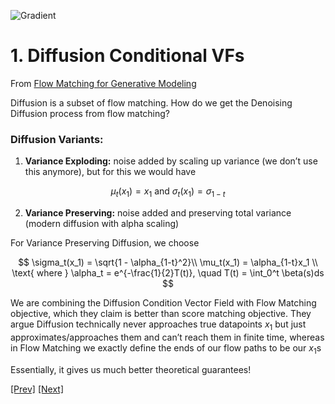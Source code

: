 ![Gradient](../../Images/Screenshot%202024-12-29%20at%203.15.13 PM.png)

# 1. Diffusion Conditional VFs

From [Flow Matching for Generative Modeling](https://arxiv.org/pdf/2210.02747)

Diffusion is a subset of flow matching. How do we get the Denoising Diffusion process from flow matching?

### Diffusion Variants:

1. **Variance Exploding:** noise added by scaling up variance (we don’t use this anymore), but for this we would have 
    
$$
\mu_t(x_1) = x_1 \text{ and } \sigma_t(x_1) = \sigma_{1-t}
$$
    
2. **Variance Preserving:** noise added and preserving total variance (modern diffusion with alpha scaling)

For Variance Preserving Diffusion, we choose 

$$
\sigma_t(x_1) = \sqrt{1 - \alpha_{1-t}^2}\\
\mu_t(x_1) = \alpha_{1-t}x_1 \\
\text{ where } \alpha_t = e^{-\frac{1}{2}T(t)}, \quad T(t) = \int_0^t \beta(s)ds
$$

We are combining the Diffusion Condition Vector Field with Flow Matching objective, which they claim is better than score matching objective. They argue Diffusion technically never approaches true datapoints $x_1$ but just approximates/approaches them and can’t reach them in finite time, whereas in Flow Matching we exactly define the ends of our flow paths to be our $x_1$s

Essentially, it gives us much better theoretical guarantees!

[[Prev]](../3.3:%20Conditional%20Flow%20Matching/Conditional%20Probability%20Paths%20and%20Vector%20Fields.md) [[Next]](./Optimal%20Transport%20Flow.md)